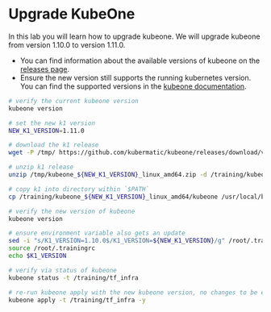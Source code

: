 # Upgrade KubeOne

In this lab you will learn how to upgrade kubeone. We will upgrade kubeone from version 1.10.0 to version 1.11.0.

- You can find information about the available versions of kubeone on the [releases page](https://github.com/kubermatic/kubeone/releases).
- Ensure the new version still supports the running kubernetes version. You can find the supported versions in the [kubeone documentation](https://docs.kubermatic.com/kubeone/v1.10/architecture/compatibility/supported-versions/).

```bash
# verify the current kubeone version
kubeone version

# set the new k1 version
NEW_K1_VERSION=1.11.0

# download the k1 release
wget -P /tmp/ https://github.com/kubermatic/kubeone/releases/download/v${NEW_K1_VERSION}/kubeone_${NEW_K1_VERSION}_linux_amd64.zip

# unzip k1 release
unzip /tmp/kubeone_${NEW_K1_VERSION}_linux_amd64.zip -d /training/kubeone_${NEW_K1_VERSION}_linux_amd64

# copy k1 into directory within `$PATH`
cp /training/kubeone_${NEW_K1_VERSION}_linux_amd64/kubeone /usr/local/bin

# verify the new version of kubeone
kubeone version

# ensure environment variable also gets an update
sed -i "s/K1_VERSION=1.10.0$/K1_VERSION=${NEW_K1_VERSION}/g" /root/.trainingrc
source /root/.trainingrc
echo $K1_VERSION

# verify via status of kubeone
kubeone status -t /training/tf_infra

# re-run kubeone apply with the new kubeone version, no changes to be expected
kubeone apply -t /training/tf_infra -y
```

